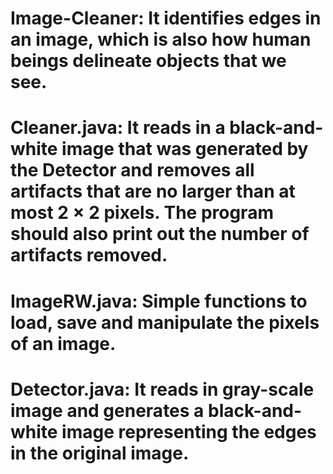 # Image-Cleaner: It identifies edges in an image, which is also how human beings delineate objects that we see.
# Cleaner.java: It reads in a black-and-white image that was generated by the Detector and removes all artifacts that are no larger than at most 2 × 2 pixels. The program should also print out the number of artifacts removed.
# ImageRW.java: Simple functions to load, save and manipulate the pixels of an image.
# Detector.java: It reads in gray-scale image and generates a black-and-white image representing the edges in the original image.
